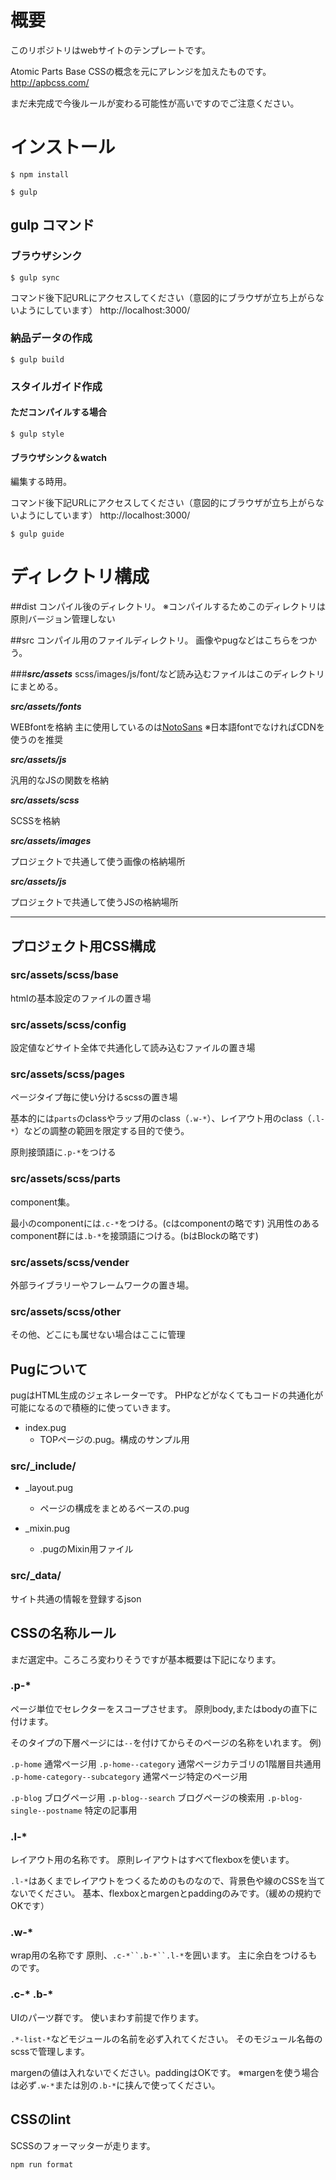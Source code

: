 
# 概要
このリポジトリはwebサイトのテンプレートです。

Atomic Parts Base CSSの概念を元にアレンジを加えたものです。
http://apbcss.com/

まだ未完成で今後ルールが変わる可能性が高いですのでご注意ください。

# インストール
```
$ npm install 
```

```
$ gulp
```

## gulp コマンド

### ブラウザシンク

```
$ gulp sync 
```
コマンド後下記URLにアクセスしてください（意図的にブラウザが立ち上がらないようにしています）
http://localhost:3000/

### 納品データの作成
```
$ gulp build
```
### スタイルガイド作成

#### ただコンパイルする場合
```
$ gulp style
```

#### ブラウザシンク＆watch
編集する時用。

コマンド後下記URLにアクセスしてください（意図的にブラウザが立ち上がらないようにしています）
http://localhost:3000/
```
$ gulp guide
```
 
# ディレクトリ構成
##dist
コンパイル後のディレクトリ。
※コンパイルするためこのディレクトリは原則バージョン管理しない

##src
コンパイル用のファイルディレクトリ。
画像やpugなどはこちらをつかう。

###***src/assets***
scss/images/js/font/など読み込むファイルはこのディレクトリにまとめる。

***src/assets/fonts***

WEBfontを格納
主に使用しているのは[NotoSans](https://www.google.com/get/noto/)
※日本語fontでなければCDNを使うのを推奨

***src/assets/js***

汎用的なJSの関数を格納
 
***src/assets/scss***

SCSSを格納

***src/assets/images***

プロジェクトで共通して使う画像の格納場所

***src/assets/js***

プロジェクトで共通して使うJSの格納場所

---


## プロジェクト用CSS構成

### src/assets/scss/base
htmlの基本設定のファイルの置き場


### src/assets/scss/config

設定値などサイト全体で共通化して読み込むファイルの置き場

### src/assets/scss/pages

ページタイプ毎に使い分けるscssの置き場

基本的には`parts`のclassやラップ用のclass（`.w-*`）、レイアウト用のclass（`.l-*`）などの調整の範囲を限定する目的で使う。

原則接頭語に`.p-*`をつける

### src/assets/scss/parts

component集。

最小のcomponentには`.c-*`をつける。(cはcomponentの略です)
汎用性のあるcomponent群には`.b-*`を接頭語につける。(bはBlockの略です)

### src/assets/scss/vender

外部ライブラリーやフレームワークの置き場。

### src/assets/scss/other

その他、どこにも属せない場合はここに管理


## Pugについて
pugはHTML生成のジェネレーターです。
PHPなどがなくてもコードの共通化が可能になるので積極的に使っていきます。

 - index.pug
    - TOPページの.pug。構成のサンプル用
 
### src/_include/

- _layout.pug
    - ページの構成をまとめるベースの.pug

- _mixin.pug
    - .pugのMixin用ファイル
    
### src/_data/

サイト共通の情報を登録するjson

## CSSの名称ルール

まだ選定中。ころころ変わりそうですが基本概要は下記になります。

### .p-*
ページ単位でセレクターをスコープさせます。
原則body,またはbodyの直下に付けます。

そのタイプの下層ページには`--`を付けてからそのページの名称をいれます。
例)

`.p-home` 通常ページ用
`.p-home--category` 通常ページカテゴリの1階層目共通用
`.p-home-category--subcategory` 通常ページ特定のページ用

`.p-blog` ブログページ用
`.p-blog--search` ブログページの検索用
`.p-blog-single--postname` 特定の記事用

### .l-*

レイアウト用の名称です。
原則レイアウトはすべてflexboxを使います。

`.l-*`はあくまでレイアウトをつくるためのものなので、背景色や線のCSSを当てないでください。
基本、flexboxとmargenとpaddingのみです。（緩めの規約でOKです）


### .w-*

wrap用の名称です
原則、`.c-*``.b-*``.l-*`を囲います。
主に余白をつけるものです。


### .c-* .b-*

UIのパーツ群です。
使いまわす前提で作ります。

`.*-list-*`などモジュールの名前を必ず入れてください。
そのモジュール名毎のscssで管理します。

margenの値は入れないでください。paddingはOKです。
※margenを使う場合は必ず`.w-*`または別の`.b-*`に挟んで使ってください。


## CSSのlint 

SCSSのフォーマッターが走ります。

`npm run format`




    
